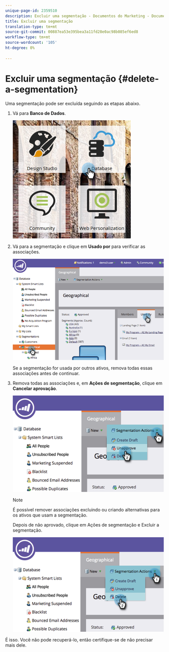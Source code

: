 ```yaml
---
unique-page-id: 2359510
description: Excluir uma segmentação - Documentos do Marketing - Documentação do produto
title: Excluir uma segmentação
translation-type: tm+mt
source-git-commit: 00887ea53e395bea3a11fd28e0ac98b085ef6ed8
workflow-type: tm+mt
source-wordcount: '105'
ht-degree: 0%

---
```



# Excluir uma segmentação {#delete-a-segmentation}

Uma segmentação pode ser excluída seguindo as etapas abaixo.

1. Vá para **Banco de Dados**.

   ![](assets/image2017-3-28-14-3a55-3a26.png)

1. Vá para a segmentação e clique em **Usado por** para verificar as associações.

   ![](assets/image2017-3-28-15-3a51-3a8.png)

   Se a segmentação for usada por outros ativos, remova todas essas associações antes de continuar.

1. Remova todas as associações e, em **Ações de segmentação**, clique em **Cancelar aprovação**.

   ![](assets/image2017-3-28-15-3a51-3a30.png)

   >[!NOTE]
   >
   >É possível remover associações excluindo ou criando alternativas para os ativos que usam a segmentação.

   Depois de não aprovado, clique em Ações de segmentação e Excluir a segmentação.

   ![](assets/image2017-3-28-15-3a51-3a46.png)

É isso. Você não pode recuperá-lo, então certifique-se de não precisar mais dele.
